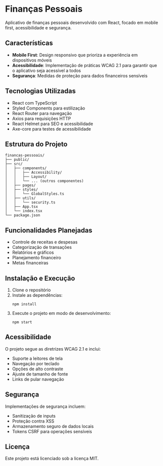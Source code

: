 # Finanças Pessoais

Aplicativo de finanças pessoais desenvolvido com React, focado em mobile first, acessibilidade e segurança.

## Características

- **Mobile First**: Design responsivo que prioriza a experiência em dispositivos móveis
- **Acessibilidade**: Implementação de práticas WCAG 2.1 para garantir que o aplicativo seja acessível a todos
- **Segurança**: Medidas de proteção para dados financeiros sensíveis

## Tecnologias Utilizadas

- React com TypeScript
- Styled Components para estilização
- React Router para navegação
- Axios para requisições HTTP
- React Helmet para SEO e acessibilidade
- Axe-core para testes de acessibilidade

## Estrutura do Projeto

```
financas-pessoais/
├── public/
├── src/
│   ├── components/
│   │   ├── Accessibility/
│   │   ├── Layout/
│   │   └── ... (outros componentes)
│   ├── pages/
│   ├── styles/
│   │   └── GlobalStyles.ts
│   ├── utils/
│   │   └── security.ts
│   ├── App.tsx
│   └── index.tsx
└── package.json
```

## Funcionalidades Planejadas

- Controle de receitas e despesas
- Categorização de transações
- Relatórios e gráficos
- Planejamento financeiro
- Metas financeiras

## Instalação e Execução

1. Clone o repositório
2. Instale as dependências:
   ```
   npm install
   ```
3. Execute o projeto em modo de desenvolvimento:
   ```
   npm start
   ```

## Acessibilidade

O projeto segue as diretrizes WCAG 2.1 e inclui:

- Suporte a leitores de tela
- Navegação por teclado
- Opções de alto contraste
- Ajuste de tamanho de fonte
- Links de pular navegação

## Segurança

Implementações de segurança incluem:

- Sanitização de inputs
- Proteção contra XSS
- Armazenamento seguro de dados locais
- Tokens CSRF para operações sensíveis

## Licença

Este projeto está licenciado sob a licença MIT.
